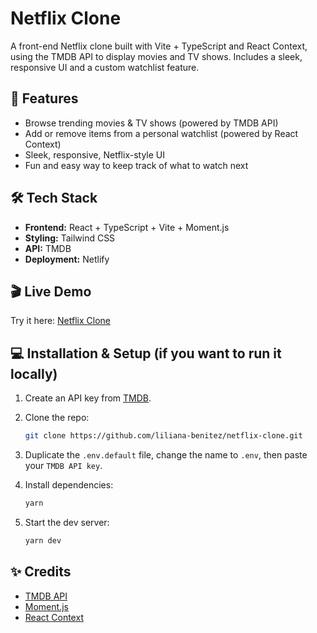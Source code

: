 # Netflix Clone

A front-end Netflix clone built with Vite + TypeScript and React Context, using the TMDB API to display movies and TV shows. Includes a sleek, responsive UI and a custom watchlist feature.

## 🚀 Features
- Browse trending movies & TV shows (powered by TMDB API)
- Add or remove items from a personal watchlist (powered by React Context)
- Sleek, responsive, Netflix-style UI
- Fun and easy way to keep track of what to watch next

## 🛠 Tech Stack
- **Frontend:** React + TypeScript + Vite + Moment.js
- **Styling:** Tailwind CSS
- **API:** TMDB
- **Deployment:** Netlify

## 🎬 Live Demo
Try it here: [Netflix Clone](https://notflix-cloneflix.netlify.app/)

## 💻 Installation & Setup (if you want to run it locally)

1. Create an API key from [TMDB](https://developer.themoviedb.org/docs/getting-started).
2. Clone the repo:
   ```bash
   git clone https://github.com/liliana-benitez/netflix-clone.git
   ```
3. Duplicate the `.env.default` file, change the name to `.env`, then paste your `TMDB API key`.

4. Install dependencies:
   ```bash
   yarn
   ```

5. Start the dev server:
   ```bash
   yarn dev
   ```

## ✨ Credits
- [TMDB API](https://developer.themoviedb.org/reference/intro/getting-started)
- [Moment.js](https://momentjs.com/)
- [React Context](https://react.dev/learn/passing-data-deeply-with-context)

